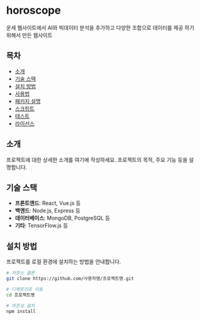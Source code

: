 # horoscope

운세 웹사이트에서 AI와 빅데이터 분석을 추가하고 다양한 조합으로 데이터를 제공 하기 위해서 만든 웹사이트

## 목차

- [소개](#소개)
- [기술 스택](#기술-스택)
- [설치 방법](#설치-방법)
- [사용법](#사용법)
- [패키지 설명](#패키지-설명)
- [스크립트](#스크립트)
- [테스트](#테스트)
- [라이선스](#라이선스)

## 소개

프로젝트에 대한 상세한 소개를 여기에 작성하세요. 프로젝트의 목적, 주요 기능 등을 설명합니다.

## 기술 스택

- **프론트엔드**: React, Vue.js 등
- **백엔드**: Node.js, Express 등
- **데이터베이스**: MongoDB, PostgreSQL 등
- **기타**: TensorFlow.js 등

## 설치 방법

프로젝트를 로컬 환경에 설치하는 방법을 안내합니다.

```bash
# 저장소 클론
git clone https://github.com/사용자명/프로젝트명.git

# 디렉토리로 이동
cd 프로젝트명

# 의존성 설치
npm install